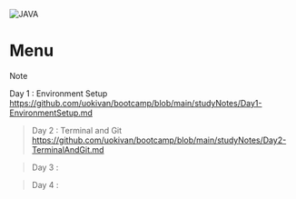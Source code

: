 ![JAVA](https://www.oracle.com/img/tech/cb88-java-logo-001.jpg)

# Menu

> [!NOTE]
> Day 1 : Environment Setup  
> https://github.com/uokivan/bootcamp/blob/main/studyNotes/Day1-EnvironmentSetup.md  
  
> Day 2 : Terminal and Git  
> https://github.com/uokivan/bootcamp/blob/main/studyNotes/Day2-TerminalAndGit.md  
  
> Day 3 :  
>  
  
> Day 4 :